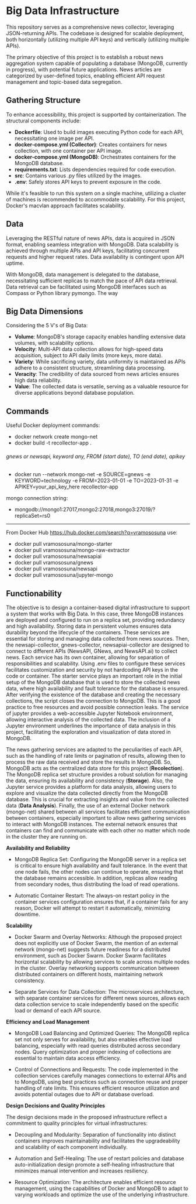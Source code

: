 # Big Data Infrastructure

This repository serves as a comprehensive news collector, leveraging JSON-returning APIs. The codebase is designed for scalable deployment, both horizontally (utilizing multiple API keys) and vertically (utilizing multiple APIs).

The primary objective of this project is to establish a robust news aggregation system capable of populating a database (MongoDB, currently in progress), with potential future applications. News articles are categorized by user-defined topics, enabling efficient API request management and topic-based data segregation.

## Gathering Structure

To enhance accessibility, this project is supported by containerization. The structural components include:

- **Dockerfile**: Used to build images executing Python code for each API, necessitating one image per API.
- **docker-compose.yml (Collector)**: Creates containers for news collection, with one container per API image.
- **docker-compose.yml (MongoDB)**: Orchestrates containers for the MongoDB database.
- **requirements.txt**: Lists dependencies required for code execution.
- **src**: Contains various .py files utilized by the images.
- **.env**: Safely stores API keys to prevent exposure in the code.

While it's feasible to run this system on a single machine, utilizing a cluster of machines is recommended to accommodate scalability. For this project, Docker's macvlan approach facilitates scalability.

## Data

Leveraging the RESTful nature of news APIs, data is acquired in JSON format, enabling seamless integration with MongoDB. Data scalability is achieved through multiple APIs and API keys, facilitating concurrent requests and higher request rates. Data availability is contingent upon API uptime.

With MongoDB, data management is delegated to the database, necessitating sufficient replicas to match the pace of API data retrieval. Data retrieval can be facilitated using MongoDB interfaces such as Compass or Python library pymongo. The way 

## Big Data Dimensions

Considering the 5 V's of Big Data:

- **Volume**: MongoDB's storage capacity enables handling extensive data volumes, with scalability options.
- **Velocity**: Multi-API data collection allows for high-speed data acquisition, subject to API daily limits (more keys, more data).
- **Variety**: While sacrificing variety, data uniformity is maintained as APIs adhere to a consistent structure, streamlining data processing.
- **Veracity**: The credibility of data sourced from news articles ensures high data reliability.
- **Value**: The collected data is versatile, serving as a valuable resource for diverse applications beyond database population.

## Commands

Useful Docker deployment commands:

- docker network create mongo-net
- docker build -t recollector-app .
###### gnews or newsapi, keyword any, FROM (start date), TO (end date), apikey
- docker run --network mongo-net -e SOURCE=gnews -e KEYWORD=technology -e FROM=2023-01-01 -e TO=2023-01-31 -e 
  APIKEY=your_api_key_here recollector-app
  
mongo connection string:
- mongodb://mongo1:27017,mongo2:27018,mongo3:27019/?replicaSet=rs0

----
From Docker Hub https://hub.docker.com/search?q=vramososuna use:

- docker pull vramososuna/mongo-starter
- docker pull vramososuna/mongo-raw-extractor
- docker pull vramososuna/newsapiai
- docker pull vramososuna/gnews
- docker pull vramososuna/newsapi
- docker pull vramososuna/jupyter-mongo

## Functionability

The objective is to design a container-based digital infrastructure to support a system that works with Big Data. In this case, three MongoDB instances are deployed and configured to run on a replica set, providing redundancy and high availability. Storing data in persistent volumes ensures data durability beyond the lifecycle of the containers. These services are essential for storing and managing data collected from news sources. Then, the newsapi-collector, gnews-collector, newsapiai-collector are designed to connect to different APIs (NewsAPI, GNews, and NewsAPI.ai) to collect news. Each service has its own container, allowing for separation of responsibilities and scalability. Using .env files to configure these services facilitates customization and security by not hardcoding API keys in the code or container. The starter service plays an important role in the initial setup of the MongoDB database that is used to store the collected news data, where high availability and fault tolerance for the database is ensured. After verifying the existence of the database and creating the necessary collections, the script closes the connection to MongoDB. This is a good practice to free resources and avoid possible connection leaks. The service of jupyter provides a web-accessible Jupyter Notebook environment, allowing interactive analysis of the collected data. The inclusion of a Jupyter environment underlines the importance of data analysis in this project, facilitating the exploration and visualization of data stored in MongoDB.

The news gathering services are adapted to the peculiarities of each API, such as the handling of rate limits or pagination of results, allowing then to process the raw data received and store the results in MongoDB. So, MongoDB acts as the centralized data store for this project (**Recolection**). The MongoDB replica set structure provides a robust solution for managing the data, ensuring its availability and consistency (**Storage**). Also, the Jupyter service provides a platform for data analysis, allowing users to explore and visualize the data collected directly from the MongoDB database. This is crucial for extracting insights and value from the collected data (**Data Analysis**). Finally, the use of an external Docker network (mongo-net) shared between all services facilitates efficient communication between containers, especially important to allow news gathering services to interact with MongoDB instances. The external network ensures that containers can find and communicate with each other no matter which node in the cluster they are running on.

**Availability and Reliability**

- MongoDB Replica Set: Configuring the MongoDB server in a replica set is critical to ensure high availability and fault tolerance. In the event that one node fails, the other nodes can continue to operate, ensuring that the database remains accessible. In addition, replicas allow reading from secondary nodes, thus distributing the load of read operations.

- Automatic Container Restart: The always-on restart policy in the container services configuration ensures that, if a container fails for any reason, Docker will attempt to restart it automatically, minimizing downtime.

**Scalability**

- Docker Swarm and Overlay Networks: Although the proposed project does not explicitly use of Docker Swarm, the mention of an external network (mongo-net) suggests future readiness for a distributed environment, such as Docker Swarm. Docker Swarm facilitates horizontal scalability by allowing services to scale across multiple nodes in the cluster. Overlay networking supports communication between distributed containers on different hosts, maintaining network consistency.

- Separate Services for Data Collection: The microservices architecture, with separate container services for different news sources, allows each data collection service to scale independently based on the specific load or demand of each API source.

**Efficiency and Load Management**

- MongoDB Load Balancing and Optimized Queries: The MongoDB replica set not only serves for availability, but also enables effective load balancing, especially with read queries distributed across secondary nodes. Query optimization and proper indexing of collections are essential to maintain data access efficiency.

- Control of Connections and Requests: The code implemented in the collection services carefully manages connections to external APIs and to MongoDB, using best practices such as connection reuse and proper handling of rate limits. This ensures efficient resource utilization and avoids potential outages due to API or database overload.

**Design Decisions and Quality Principles**

The design decisions made in the proposed infrastructure reflect a commitment to quality principles for virtual infrastructures:

- Decoupling and Modularity: Separation of functionality into distinct containers improves maintainability and facilitates the upgradeability and scalability of each component individually.

- Automation and Self-Healing: The use of restart policies and database auto-initialization design promote a self-healing infrastructure that minimizes manual intervention and increases resiliency.

- Resource Optimization: The architecture enables efficient resource management, using the capabilities of Docker and MongoDB to adapt to varying workloads and optimize the use of the underlying infrastructure.

